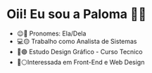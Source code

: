 # Oii! Eu sou a Paloma 🤍👋

- 😉🔴 Pronomes: Ela/Dela
- 💻🟡 Trabalho como Analista de Sistemas
- 🎨🟣 Estudo Design Gráfico - Curso Tecnico
- 👀⚪Interessada em Front-End e Web Design



